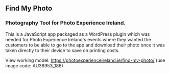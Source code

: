 ## Find My Photo

### Photography Tool for Photo Experience Ireland.

This is a JavaScript app packaged as a WordPress plugin which was needed for Photo Experience Ireland's events where they wanted the customers to be able to go to the app and download their photo once it was taken directly to their device to save on printing costs.

View working model: https://photoexperienceireland.ie/find-my-photo/ (use image code: AU36953_186)
